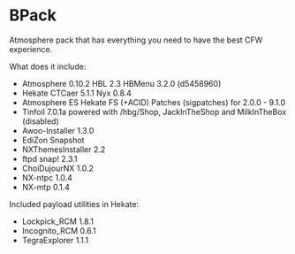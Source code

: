 # BPack

Atmosphere pack that has everything you need to have the best CFW experience.

What does it include:

* Atmosphere 0.10.2 HBL 2.3 HBMenu 3.2.0 (d5458960)
* Hekate CTCaer 5.1.1 Nyx 0.8.4
* Atmosphere ES Hekate FS (+ACID) Patches (sigpatches) for 2.0.0 - 9.1.0
* Tinfoil 7.0.1a powered with /hbg/Shop, JackInTheShop and MilkInTheBox (disabled)
* Awoo-Installer 1.3.0
* EdiZon Snapshot
* NXThemesInstaller 2.2
* ftpd snap! 2.3.1
* ChoiDujourNX 1.0.2
* NX-ntpc 1.0.4
* NX-mtp 0.1.4

Included payload utilities in Hekate:

* Lockpick_RCM 1.8.1
* Incognito_RCM 0.6.1
* TegraExplorer 1.1.1
